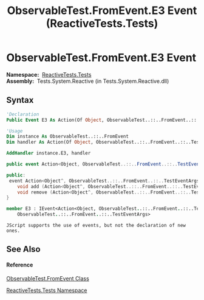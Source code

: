 ﻿---
title: ObservableTest.FromEvent.E3 Event (ReactiveTests.Tests)
TOCTitle: E3 Event
ms:assetid: E:ReactiveTests.Tests.ObservableTest.FromEvent.E3
ms:mtpsurl: https://msdn.microsoft.com/en-us/library/reactivetests.tests.observabletest.fromevent.e3(v=VS.103)
ms:contentKeyID: 36620004
ms.date: 06/28/2011
mtps_version: v=VS.103
f1_keywords:
- ReactiveTests.Tests.ObservableTest.FromEvent.E3
dev_langs:
- CSharp
- JScript
- VB
- FSharp
- c++
---

# ObservableTest.FromEvent.E3 Event

**Namespace:**  [ReactiveTests.Tests](hh289046\(v=vs.103\).md)  
**Assembly:**  Tests.System.Reactive (in Tests.System.Reactive.dll)

## Syntax

``` vb
'Declaration
Public Event E3 As Action(Of Object, ObservableTest..::..FromEvent..::..TestEventArgs)
```

``` vb
'Usage
Dim instance As ObservableTest..::..FromEvent
Dim handler As Action(Of Object, ObservableTest..::..FromEvent..::..TestEventArgs)

AddHandler instance.E3, handler
```

``` csharp
public event Action<Object, ObservableTest..::..FromEvent..::..TestEventArgs> E3
```

``` c++
public:
 event Action<Object^, ObservableTest..::..FromEvent..::..TestEventArgs^>^ E3 {
    void add (Action<Object^, ObservableTest..::..FromEvent..::..TestEventArgs^>^ value);
    void remove (Action<Object^, ObservableTest..::..FromEvent..::..TestEventArgs^>^ value);
}
```

``` fsharp
member E3 : IEvent<Action<Object, ObservableTest..::..FromEvent..::..TestEventArgs>,
    ObservableTest..::..FromEvent..::..TestEventArgs>
```

``` jscript
JScript supports the use of events, but not the declaration of new ones.
```

## See Also

#### Reference

[ObservableTest.FromEvent Class](hh315394\(v=vs.103\).md)

[ReactiveTests.Tests Namespace](hh289046\(v=vs.103\).md)

